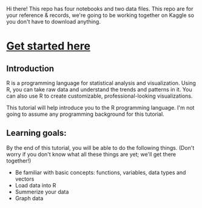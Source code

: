 Hi there! This repo has four notebooks and two data files. This repo are for your reference & records, we're going to be working together on Kaggle so you don't have to download anything. 

# [Get started here](https://www.kaggle.com/rtatman/getting-started-in-r-first-steps/)

## Introduction

R is a programming language for statistical analysis and visualization. Using R, you can take raw data and understand the trends and patterns in it. You can also use R to create customizable, professional-looking visualizations.

This tutorial will help introduce you to the R programming language. I'm not going to assume any programming background for this tutorial.

## Learning goals:

By the end of this tutorial, you will be able to do the following things. (Don't worry if you don't know what all these things are yet; we'll get there together!)

* Be familiar with basic concepts: functions, variables, data types and vectors
* Load data into R
* Summerize your data
* Graph data
